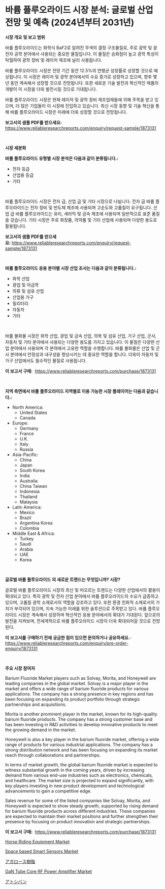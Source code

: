 <p><h1>바륨 플루오라이드 시장 분석: 글로벌 산업 전망 및 예측 (2024년부터 2031년)</h1></p><p><strong>시장 개요 및 보고 범위</strong></p>
<p><p>바륨 플루오라이드는 화학식 BaF2로 알려진 무색의 결정 구조물질로, 주로 광학 및 광전자 공학 분야에서 사용되는 중요한 물질입니다. 이 물질은 승화점이 높고 광학 특성이 탁월하여 광학 장비 및 레이저 제조에 널리 사용됩니다.</p><p>바륨 플루오라이드 시장은 전망 기간 동안 12.5%의 연평균 성장률로 성장할 것으로 예상됩니다. 이 시장은 레이저 및 광학 분야에서의 수요 증가로 성장하고 있으며, 향후 몇 년 동안 계속해서 성장할 것으로 전망됩니다. 또한 새로운 기술 발전과 혁신적인 제품의 개발이 이 시장을 더욱 발전시킬 것으로 기대됩니다.</p><p>바륨 플루오라이드 시장은 현재 레이저 및 광학 장비 제조업체들에 의해 주목을 받고 있으며, 더 많은 기업들이 이 시장에 진입하고 있습니다. 최신 시장 동향 및 기술 혁신을 통해 바륨 플루오라이드 시장은 미래에 더욱 성장할 것으로 전망됩니다.</p></p>
<p><strong>보고서의 샘플 PDF를 받으세요:</strong> <a href="https://www.reliableresearchreports.com/enquiry/request-sample/1873131">https://www.reliableresearchreports.com/enquiry/request-sample/1873131</a></p>
<p>&nbsp;</p>
<p><strong>시장 세분화</strong></p>
<p><strong>바륨 플루오라이드 유형별 시장 분석은 다음과 같이 분류됩니다.:</strong></p>
<p><ul><li>전자 등급</li><li>산업용 등급</li><li>기타</li></ul></p>
<p>&nbsp;</p>
<p><p>바륨 플루오라이드 시장은 전자 급, 산업 급 및 기타 시장으로 나뉩니다. 전자 급 바륨 플루오라이드는 전자 장비 및 반도체 제조에 사용되며 고순도와 고품질이 요구됩니다. 산업 급 바륨 플루오라이드는 유리, 세라믹 및 금속 제조에 사용되며 일반적으로 표준 품질을 갖습니다. 기타 시장은 주로 화장품, 의약품 및 기타 산업에 사용되며 다양한 용도로 활용됩니다.</p></p>
<p><strong>보고서의 샘플 PDF를 받으세요:</strong>&nbsp;<a href="https://www.reliableresearchreports.com/enquiry/request-sample/1873131">https://www.reliableresearchreports.com/enquiry/request-sample/1873131</a></p>
<p>&nbsp;</p>
<p><strong> 바륨 플루오라이드 응용 분야별 시장 산업 조사는 다음과 같이 분류됩니다.:</strong></p>
<p><ul><li>화학 산업</li><li>광업 및 야금학</li><li>의류 및 섬유 산업</li><li>산업용 가구</li><li>밀리터리</li><li>자동차</li><li>기타</li></ul></p>
<p>&nbsp;</p>
<p><p>바륨 불화물 시장은 화학 산업, 광업 및 금속 산업, 의복 및 섬유 산업, 가구 산업, 군사, 자동차 및 기타 분야에서 사용되는 다양한 용도를 가지고 있습니다. 이 물질은 다양한 산업 분야에서 사용되며 각 분야에서 고유한 역할을 수행합니다. 바륨 불화물은 산업 및 군사 분야에서 안정성과 내구성을 향상시키는 데 중요한 역할을 합니다. 더욱이 자동차 및 가구 산업에서도 필수적인 물질로 사용됩니다.</p></p>
<p><strong>이 보고서 구매:</strong>&nbsp; <a href="https://www.reliableresearchreports.com/purchase/1873131">https://www.reliableresearchreports.com/purchase/1873131</a></p>
<p>&nbsp;</p>
<p><strong>지역 측면에서 바륨 플루오라이드 지역별로 이용 가능한 시장 플레이어는 다음과 같습니다.:</strong></p>
<p><ul>
    <li>
        North America:
        <ul>
            <li>United States</li>
            <li>Canada</li>
        </ul>
    </li>
    <li>
        Europe:
        <ul>
            <li>Germany</li>
            <li>France</li>
            <li>U.K.</li>
            <li>Italy</li>
            <li>Russia</li>
        </ul>
    </li>
    <li>
        Asia-Pacific:
        <ul>
            <li>China</li>
            <li>Japan</li>
            <li>South Korea</li>
            <li>India</li>
            <li>Australia</li>
            <li>China Taiwan</li>
            <li>Indonesia</li>
            <li>Thailand</li>
            <li>Malaysia</li>
        </ul>
    </li>
    <li>
        Latin America:
        <ul>
            <li>Mexico</li>
            <li>Brazil</li>
            <li>Argentina Korea</li>
            <li>Colombia</li>
        </ul>
    </li>
    <li>
        Middle East & Africa:
        <ul>
            <li>Turkey</li>
            <li>Saudi</li>
            <li>Arabia</li>
            <li>UAE</li>
            <li>Korea</li>
        </ul>
    </li>
    </ul></p>
<p>&nbsp;</p>
<p><strong>글로벌 바륨 플루오라이드 의 새로운 트렌드는 무엇입니까? 시장?</strong></p>
<p><p>글로벌 바륨 플루오라이드 시장의 최신 및 떠오르는 트렌드는 다양한 산업에서의 활용이 확대되고 있다. 특히 광학 및 전자 산업 분야에서 바륨 플루오라이드의 수요가 급증하고 있으며, 고품질 광학 소재로서의 역할을 강조하고 있다. 또한 환경 친화적 소재로서의 가치가 부각되어 있으며, 지속 가능한 미래를 위한 솔루션으로 주목받고 있다. 바륨 플루오라이드 시장은 계속해서 성장하며 혁신적인 응용 분야에서의 확대가 기대된다. 앞으로의 발전을 지켜보며, 전세계적으로 바륨 플루오라이드 시장이 더욱 확대되어갈 것으로 전망된다.</p></p>
<p><strong>이 보고서를 구매하기 전에 궁금한 점이 있으면 문의하거나 공유하세요.</strong>- <a href="https://www.reliableresearchreports.com/enquiry/pre-order-enquiry/1873131">https://www.reliableresearchreports.com/enquiry/pre-order-enquiry/1873131</a></p>
<p>&nbsp;</p>
<p><strong>주요 시장 참여자</strong></p>
<p><p>Barium Fluoride Market players such as Solvay, Morita, and Honeywell are leading companies in the global market. Solvay is a major player in the market and offers a wide range of barium fluoride products for various applications. The company has a strong presence in key regions and has been focusing on expanding its product portfolio through strategic partnerships and acquisitions.</p><p>Morita is another prominent player in the market, known for its high-quality barium fluoride products. The company has a strong customer base and has been investing in R&D activities to develop innovative products to meet the growing demand in the market.</p><p>Honeywell is also a key player in the barium fluoride market, offering a wide range of products for various industrial applications. The company has a strong distribution network and has been focusing on expanding its market reach through collaborations and partnerships.</p><p>In terms of market growth, the global barium fluoride market is expected to witness substantial growth in the coming years, driven by increasing demand from various end-use industries such as electronics, chemicals, and healthcare. The market size is projected to expand significantly, with key players investing in new product development and technological advancements to gain a competitive edge.</p><p>Sales revenue for some of the listed companies like Solvay, Morita, and Honeywell is expected to show steady growth, supported by rising demand for barium fluoride products across different industries. These companies are expected to maintain their market positions and further strengthen their presence by focusing on product innovation and strategic partnerships.</p></p>
<p><strong>이 보고서 구매:</strong>&nbsp;&nbsp;<a href="https://www.reliableresearchreports.com/purchase/1873131">https://www.reliableresearchreports.com/purchase/1873131</a></p>
<p><p><a href="https://github.com/Sinjinluong3e0awx2m195k76/Market-Research-Report-List-1/blob/main/horse-riding-equipment-market.md">Horse Riding Equipment Market</a></p><p><a href="https://issuu.com/reportprime-2/docs/space-based-smart-sensors-market-size-2030.pptx">Space based Smart Sensors Market</a></p><p><a href="https://medium.com/@emmittkutch2023/%E3%82%A2%E3%82%AC%E3%83%AD%E3%83%BC%E3%82%B9%E6%A8%B9%E8%84%82%E5%B8%82%E5%A0%B4%E3%81%AE%E3%83%88%E3%83%AC%E3%83%B3%E3%83%89%E3%81%A8%E5%B8%82%E5%A0%B4%E5%88%86%E6%9E%90%E3%81%AF-2024%E5%B9%B4%E3%81%8B%E3%82%892031%E5%B9%B4%E3%81%AE%E6%9C%9F%E9%96%93%E3%81%AB%E4%BA%88%E6%B8%AC%E3%81%95%E3%82%8C%E3%81%A6%E3%81%84%E3%81%BE%E3%81%99-731922682aa6">アガロース樹脂</a></p><p><a href="https://issuu.com/reportprime-2/docs/gan-tube-core-rf-power-amplifier-market-size-2030.">GaN Tube Core RF Power Amplifier Market</a></p><p><a href="https://github.com/cbigkbh02719/Market-Research-Report-List-1/blob/main/31702332915.md">アトシバン</a></p></p>
